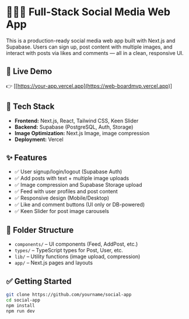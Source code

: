 # 🧑‍🤝‍🧑 Full-Stack Social Media Web App

This is a production-ready social media web app built with Next.js and Supabase. Users can sign up, post content with multiple images, and interact with posts via likes and comments — all in a clean, responsive UI.

## 🚀 Live Demo

👉 [[https://your-app.vercel.app](https://web-boardmvp.vercel.app)] 

## 🔧 Tech Stack

- **Frontend:** Next.js, React, Tailwind CSS, Keen Slider
- **Backend:** Supabase (PostgreSQL, Auth, Storage)
- **Image Optimization:** Next.js Image, image compression
- **Deployment:** Vercel

## ✨ Features

- ✅ User signup/login/logout (Supabase Auth)
- ✅ Add posts with text + multiple image uploads
- ✅ Image compression and Supabase Storage upload
- ✅ Feed with user profiles and post content
- ✅ Responsive design (Mobile/Desktop)
- ✅ Like and comment buttons (UI only or DB-powered)
- ✅ Keen Slider for post image carousels

## 📁 Folder Structure

- `components/` – UI components (Feed, AddPost, etc.)
- `types/` – TypeScript types for Post, User, etc.
- `lib/` – Utility functions (image upload, compression)
- `app/` – Next.js pages and layouts

## ✅ Getting Started

```bash
git clone https://github.com/yourname/social-app
cd social-app
npm install
npm run dev
```
